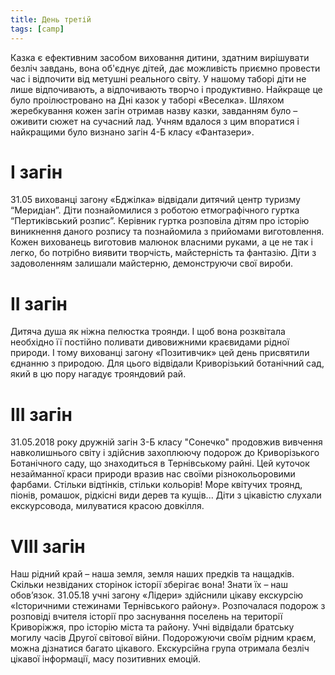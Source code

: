 ```yaml
---
title: День третій
tags: [camp]
---
```


Казка є ефективним засобом виховання дитини, здатним вирішувати безліч завдань, вона об'єднує дітей, дає можливість приємно провести час і відпочити від метушні реального світу. У нашому таборі діти не лише відпочивають, а відпочивають творчо і продуктивно. Найкраще це було проілюстровано на Дні казок у таборі «Веселка». Шляхом жеребкування кожен загін отримав назву казки, завданням було – оживити сюжет на сучасний лад. Учням вдалося з цим впоратися і найкращими було визнано загін 4-Б класу «Фантазери».

<slideshow id="72157694349436532"></slideshow>

# І загін

31.05 вихованці загону «Бджілка» відвідали дитячий центр туризму “Меридіан”.
Діти познайомилися з роботою етмографічного гуртка “Пертиківський розпис”. Керівник гуртка розповіла дітям про історію виникнення даного розпису та познайомила з прийомами виготовлення. Кожен вихованець виготовив малюнок власними руками, а це не так і легко, бо потрібно виявити творчість, майстерність та фантазію. Діти з задоволенням залишали майстерню, демонструючи свої вироби.

<slideshow id="72157696921879824"></slideshow>

# ІІ загін

Дитяча душа як ніжна пелюстка троянди. І щоб вона розквітала необхідно її постійно поливати дивовижними краєвидами рідної природи. І тому вихованці загону «Позитивчик» цей день присвятили єднанню з природою. Для цього відвідали Криворізький ботанічний сад, який в цю пору нагадує трояндовий рай.

<slideshow id="72157691719552750"></slideshow>

# ІІІ загін

31.05.2018 року дружній загін 3-Б класу "Сонечко" продовжив вивчення навколишнього світу і здійснив захоплюючу подорож до Криворізького Ботанічного саду, що знаходиться в Тернівському райні. Цей куточок незайманної краси природи вразив нас своїми різнокольоровими фарбами. Стільки відтінків, стільки кольорів! Море квітучих троянд, піонів, ромашок, рідкісні види дерев та кущів... Діти з цікавістю слухали екскурсовода, милуватися красою довкілля.

<slideshow id="72157669642810858"></slideshow>

# VIII загін

Наш рідний край – наша земля, земля наших предків та нащадків. Скільки незвіданих сторінок історії зберігає вона! Знати їх – наш обов’язок.
31.05.18 учні загону «Лідери» здійснили цікаву екскурсію «Історичними стежинами Тернівського району». Розпочалася подорож з розповіді вчителя історії про заснування поселень на території Криворіжжя, про історію міста та району. Учні відвідали братську могилу часів Другої світової війни. Подорожуючи своїм рідним краєм, можна дізнатися багато цікавого. Екскурсійна група отримала безліч цікавої інформації, масу позитивних емоцій.

<slideshow id="72157694349411492"></slideshow>
